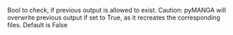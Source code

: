 

Bool to check, if previous output is allowed to exist. Caution: pyMANGA will overwrite previous output if set to True, as it recreates the corresponding files. Default is False
